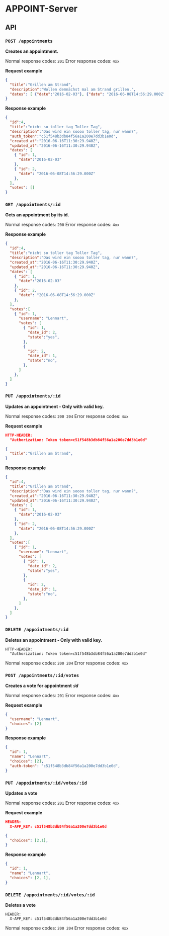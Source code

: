# APPOINT-Server

## API

### `POST /appointments`

**Creates an appointment.**

Normal response codes: `201`
Error response codes: `4xx`

**Request example**
```json
{
  "title":"Grillen am Strand",
  "description":"Wollen demnächst mal am Strand grillen.",
  "dates": [ {"date":"2016-02-03"}, {"date": "2016-06-08T14:56:29.000Z"} ]
}
```

**Response example**
```json
{
  "id":4,
  "title":"nicht so toller tag Toller Tag",
  "description":"Das wird ein soooo toller tag, nur wann?",
  "auth_token":"c51f548b3db84f56a1a200e7dd3b1e0d",
  "created_at":"2016-06-16T11:30:29.940Z",
  "updated_at":"2016-06-16T11:30:29.940Z",
  "dates": [ 
    { "id": 1,
      "date":"2016-02-03"
    },
    { "id": 2,
      "date": "2016-06-08T14:56:29.000Z"
    },
  ],
  "votes": [] 
}
```

### `GET /appointments/:id`

**Gets an appointment by its id.**

Normal response codes: `200`
Error response codes: `4xx`

**Response example**
```json
{
  "id":4,
  "title":"nicht so toller tag Toller Tag",
  "description":"Das wird ein soooo toller tag, nur wann?",
  "created_at":"2016-06-16T11:30:29.940Z",
  "updated_at":"2016-06-16T11:30:29.940Z",
  "dates": [ 
    { "id": 1,
      "date":"2016-02-03"
    },
    { "id": 2,
      "date": "2016-06-08T14:56:29.000Z"
    },
  ],
  "votes":[
    { "id": 1,
      "username": "Lennart",
      "votes": [
        { "id": 1,
          "date_id": 2,
          "state":"yes",
        },
        { 
          "id": 2,
          "date_id": 1,
          "state":"no",
        },
      ]
    },
  ]
}
```

### `PUT /appointments/:id`

**Updates an appointment - Only with valid key.**

Normal response codes: `200 204`
Error response codes: `4xx`

**Request example**
```json
HTTP-HEADER:
  "Authorization: Token token=c51f548b3db84f56a1a200e7dd3b1e0d"

{
  "title":"Grillen am Strand",
}
```

**Response example**
```json
{
  "id":4,
  "title":"Grillen am Strand",
  "description":"Das wird ein soooo toller tag, nur wann?",
  "created_at":"2016-06-16T11:30:29.940Z",
  "updated_at":"2016-06-16T11:30:29.940Z",
  "dates": [ 
    { "id": 1,
      "date":"2016-02-03"
    },
    { "id": 2,
      "date": "2016-06-08T14:56:29.000Z"
    },
  ],
  "votes":[
    { "id": 1,
      "username": "Lennart",
      "votes": [
        { "id": 1,
          "date_id": 2,
          "state":"yes",
        },
        { 
          "id": 2,
          "date_id": 1,
          "state":"no",
        },
      ]
    },
  ]
}
```

### `DELETE /appointments/:id`

**Deletes an appointment - Only with valid key.**

```
HTTP-HEADER:
  "Authorization: Token token=c51f548b3db84f56a1a200e7dd3b1e0d"
```

Normal response codes: `200 204`
Error response codes: `4xx`

### `POST /appointments/:id/votes`

**Creates a vote for appointment *:id***

Normal response codes: `201`
Error response codes: `4xx`

**Request example**
```json
{
  "username": "Lennart",
  "choices": [2]
}
```

**Response example**
```json
{
  "id": 1,
  "name": "Lennart",
  "choices": [2],
  "auth-token": "c51f548b3db84f56a1a200e7dd3b1e0d",
}
```

### `PUT /appointments/:id/votes/:id`

**Updates a vote**

Normal response codes: `201`
Error response codes: `4xx`

**Request example**
```json
HEADER:
  X-APP_KEY: c51f548b3db84f56a1a200e7dd3b1e0d

{
  "choices": [2,1],
}
```

**Response example**
```json
{
  "id": 1,
  "name": "Lennart",
  "choices": [2, 1],
}
```

### `DELETE /appointments/:id/votes/:id`

**Deletes a vote**

```
HEADER:
  X-APP_KEY: c51f548b3db84f56a1a200e7dd3b1e0d
```

Normal response codes: `200 204`
Error response codes: `4xx`
